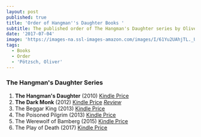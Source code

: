 ```yaml
---
layout: post
published: true
title: 'Order of Hangman''s Daughter Books '
subtitle: The published order of The Hangman's Daughter series by Oliver Pötzsch
date: '2017-07-04'
image: 'https://images-na.ssl-images-amazon.com/images/I/61Yu2UAhjTL._UX250_.jpg'
tags:
  - Books
  - Order
  - 'Pötzsch, Oliver'
---
```

### The Hangman's Daughter Series

1. **The Hangman's Daughter** (2010) [Kindle Price](http://amzn.to/2uemhP1)
1. **The Dark Monk** (2012) [Kindle Price](http://amzn.to/2uzif2W) [*Review*](https://deniseoyston.github.io/2017-07-03-the-dark-monk-by-oliver-p-tzsch/)
1. The Beggar King (2013) [Kindle Price](http://amzn.to/2tfFrUr)
1. The Poisoned Pilgrim	(2013) [Kindle Price](http://amzn.to/2sBXu5w)
1. The Werewolf of Bamberg (2015) [Kindle Price](http://amzn.to/2tBIl8c)
1. The Play of Death (2017) [Kindle Price](http://amzn.to/2sCsFNT)
